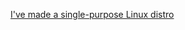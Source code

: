 
[I've made a single-purpose Linux distro](https://old.reddit.com/r/linux/comments/159mktm/ive_made_a_singlepurpose_linux_distro/)
